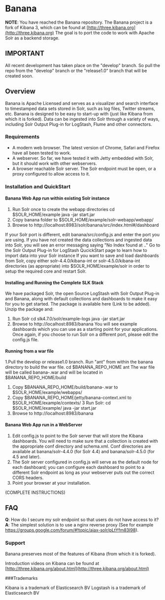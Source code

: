 # Banana

__NOTE__: You have reached the Banana repository. 
The Banana project is a fork of Kibana 3, which can be found at [http://three.kibana.org](http://three.kibana.org)
The goal is to port the code to work with Apache Solr as a backend storage. 
 
## IMPORTANT

All recent development has taken place on the "develop" branch. So pull the repo from the "develop" branch or the "release1.0" branch that will be created soon.

## Overview

Banana is Apache Licensed and serves as a visualizer and search interface to timestamped data sets stored in Solr, such as log files, Twitter streams, etc. Banana is designed to be easy to start-up with (just like Kibana from which it is forked). Data can be ingested into Solr through a variety of ways, including Solr Output Plug-in for LogStash, Flume and other connectors.

### Requirements
* A modern web browser. The latest version of Chrome, Safari and Firefox have all been tested to 
work.
* A webserver. So far, we have tested it with Jetty embedded with Solr, but it should work with other webservers.
* A browser reachable Solr server. The Solr endpoint must be open, or a proxy configured to allow 
access to it.

### Installation and QuickStart

#### Banana Web App run within existing Solr instance
1. Run Solr once to create the webapp directories
		cd $SOLR_HOME/example
		java -jar start.jar
2. Copy banana folder to $SOLR_HOME/example/solr-webapp/webapp/
3. Browse to http://localhost:8983/solr/banana/src/index.html#/dashboard

If your Solr port is different, edit banana/src/config.js and enter the port you are using.
If you have not created the data collections and ingested data into Solr, you will see an error messaging saying "No Index found at .." Go to the Solr Output Plug-in for LogStash QucickStart page to learn how to import data into your Solr instance
If you want to save and load dashboards from Solr, copy either solr-4.4.0/kibana-int or solr-4.5.0/kibana-int directories (as appropriate) into $SOLR_HOME/example/solr in order to setup the required core and restart Solr.

#### Installing and Running the Complete SLK Stack

We have packaged Solr, the open Source LogStash with Solr Output Plug-in and Banana, along with default collections and dashboards to make it easy for you to get started. The package is available here  (Link to be added). Unzip the package and:
1. Run Solr
		cd slk4.7.0/solr/example-logs
		java -jar start.jar 
2. Browse to http://localhost:8983/banana
You will see example dashboards which you can use as a starting point for your applications.
Once again, if you choose to run Solr on a different port, please edit the config.js file.

#### Running from a war file
1.Pull the develop or release1.0 branch. Run "ant" from within the banana directory to build the war file.
		cd $BANANA_REPO_HOME
		ant
The war file will be called banana-<build number>.war and will be located in $BANANA_REPO_HOME/build


1. Copy $BANANA_REPO_HOME/build/banana-<build number>.war to $SOLR_HOME/example/webapps/
2. Copy $BANANA_REPO_HOME/jetty/banana-context.xml  to $SOLR_HOME/example/contexts/
3  Run Solr:
		cd $SOLR_HOME/example/
		java -jar start.jar
4. Browse to http://localhost:8983/banana

	

#### Banana Web App run in a WebServer

1. Edit config.js to point to the Solr server that will store the Kibana dashboards. You will need to make sure that a collection is created with the appropriate conf directory and schema.xml. Conf directories are available at banana/solr-4.4.0	(for Solr 4.4) and banana/solr-4.5.0 (for 4.5 and later).
2. The Solr server configured in config.js will serve as the default node for each dashboard; you can configure each dashboard to point to a different Solr endpoint as long as your webserver puts out the correct CORS headers.
3. Point your browser at your installation.

(COMPLETE INSTRUCTIONS)

## FAQ

__Q__: How do I secure my solr endpoint so that users do not have access to it? 
__A__: The simplest solution is to use a nginx reverse proxy (See for example https://groups.google.com/forum/#!topic/ajax-solr/pLtYfm83I98).

### Support

Banana preserves most of the features of Kibana (from which it is forked).

Introduction videos on Kibana can be found at [http://three.kibana.org/about.html](http://three.kibana.org/about.html)  


###Trademarks

Kibana is a trademark of Elasticsearch BV
Logstash is a trademark of Elasticsearch BV



